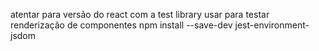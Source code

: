 atentar para versão do react com a test library
usar para testar renderização de componentes
npm install --save-dev jest-environment-jsdom
